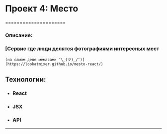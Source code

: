 # Проект 4: Место
=====================

### Oписание:

### [Cервис где люди делятся фотографиями интересных мест
    (на самом деле мемасами ¯\_(ツ)_/¯)](https://lookatmixer.github.io/mesto-react/)

## Технологии:

- ### React
- ### JSX
- ### API

---